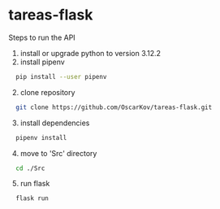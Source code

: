 # tareas-flask
Steps to run the API
1. install or upgrade python to version 3.12.2
2. install pipenv
```bash
  pip install --user pipenv
```
2. clone repository
```bash
  git clone https://github.com/OscarKov/tareas-flask.git
```
3. install dependencies
```bash
  pipenv install
```
4. move to 'Src' directory
```bash
  cd ./Src
```
5. run flask
```bash
  flask run
```